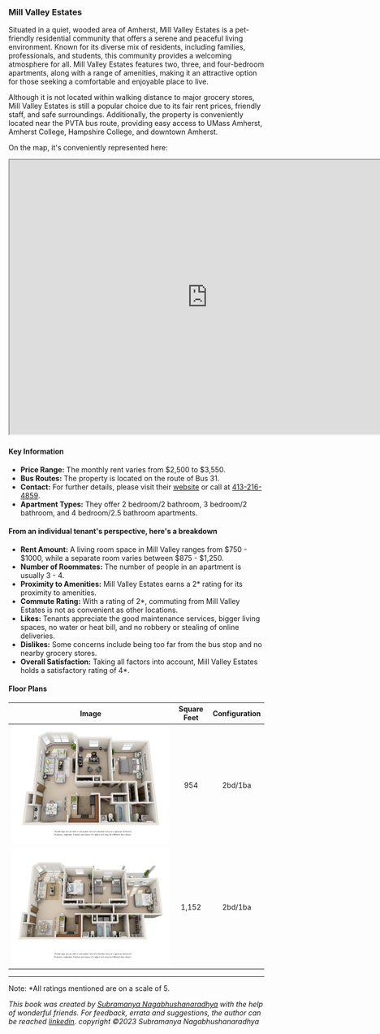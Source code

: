 ### Mill Valley Estates

Situated in a quiet, wooded area of Amherst, Mill Valley Estates is a pet-friendly residential community that offers a serene and peaceful living environment. Known for its diverse mix of residents, including families, professionals, and students, this community provides a welcoming atmosphere for all. Mill Valley Estates features two, three, and four-bedroom apartments, along with a range of amenities, making it an attractive option for those seeking a comfortable and enjoyable place to live.

Although it is not located within walking distance to major grocery stores, Mill Valley Estates is still a popular choice due to its fair rent prices, friendly staff, and safe surroundings. Additionally, the property is conveniently located near the PVTA bus route, providing easy access to UMass Amherst, Amherst College, Hampshire College, and downtown Amherst.

On the map, it's conveniently represented here:
<iframe src="https://www.google.com/maps/d/embed?mid=1GA085j-p4b-wwXA2ZMxiOw4r6zIhJ4E&ehbc=2E312F" width="780" height="540"></iframe>

#### Key Information
- **Price Range:** The monthly rent varies from $2,500 to $3,550.
- **Bus Routes:** The property is located on the route of Bus 31.
- **Contact:** For further details, please visit their [website](https://www.millvalleyapts.com) or call at [413-216-4859](tel:413-216-4859).
- **Apartment Types:** They offer 2 bedroom/2 bathroom, 3 bedroom/2 bathroom, and 4 bedroom/2.5 bathroom apartments.

#### From an individual tenant's perspective, here's a breakdown
- **Rent Amount:** A living room space in Mill Valley ranges from $750 - $1000, while a separate room varies between $875 - $1,250.
- **Number of Roommates:** The number of people in an apartment is usually 3 - 4.
- **Proximity to Amenities:** Mill Valley Estates earns a 2* rating for its proximity to amenities.
- **Commute Rating:** With a rating of 2*, commuting from Mill Valley Estates is not as convenient as other locations.
- **Likes:** Tenants appreciate the good maintenance services, bigger living spaces, no water or heat bill, and no robbery or stealing of online deliveries.
- **Dislikes:** Some concerns include being too far from the bus stop and no nearby grocery stores.
- **Overall Satisfaction:** Taking all factors into account, Mill Valley Estates holds a satisfactory rating of 4*.

#### Floor Plans
| Image | Square Feet | Configuration |
| :---: | :---: | :---: |
| ![Floor Plan 1](/assets/millvalley_floorplan_1.jpeg) | 954 | 2bd/1ba |
| ![Floor Plan 2](/assets/millvalley_floorplan_2.jpeg) | 1,152 | 2bd/1ba |

---
Note: 
*All ratings mentioned are on a scale of 5.

*This book was created by [Subramanya Nagabhushanaradhya](https://subramanya.ai) with the help of wonderful friends. For feedback, errata and suggestions, the author can be reached [linkedin](https://www.linkedin.com/in/nsubramanya). copyright ©2023 Subramanya Nagabhushanaradhya*